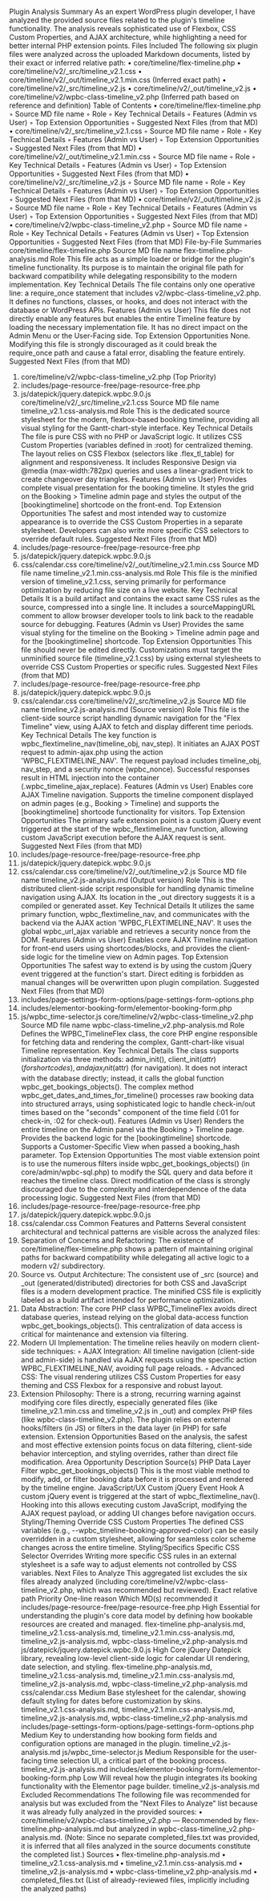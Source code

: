 Plugin Analysis Summary
As an expert WordPress plugin developer, I have analyzed the provided source files related to the plugin's timeline functionality. The analysis reveals sophisticated use of Flexbox, CSS Custom Properties, and AJAX architecture, while highlighting a need for better internal PHP extension points.
Files Included
The following six plugin files were analyzed across the uploaded Markdown documents, listed by their exact or inferred relative path:
• core/timeline/flex-timeline.php
• core/timeline/v2/_src/timeline_v2.1.css
• core/timeline/v2/_out/timeline_v2.1.min.css (Inferred exact path)
• core/timeline/v2/_src/timeline_v2.js
• core/timeline/v2/_out/timeline_v2.js
• core/timeline/v2/wpbc-class-timeline_v2.php (Inferred path based on reference and definition)
Table of Contents
• core/timeline/flex-timeline.php
    ◦ Source MD file name
    ◦ Role
    ◦ Key Technical Details
    ◦ Features (Admin vs User)
    ◦ Top Extension Opportunities
    ◦ Suggested Next Files (from that MD)
• core/timeline/v2/_src/timeline_v2.1.css
    ◦ Source MD file name
    ◦ Role
    ◦ Key Technical Details
    ◦ Features (Admin vs User)
    ◦ Top Extension Opportunities
    ◦ Suggested Next Files (from that MD)
• core/timeline/v2/_out/timeline_v2.1.min.css
    ◦ Source MD file name
    ◦ Role
    ◦ Key Technical Details
    ◦ Features (Admin vs User)
    ◦ Top Extension Opportunities
    ◦ Suggested Next Files (from that MD)
• core/timeline/v2/_src/timeline_v2.js
    ◦ Source MD file name
    ◦ Role
    ◦ Key Technical Details
    ◦ Features (Admin vs User)
    ◦ Top Extension Opportunities
    ◦ Suggested Next Files (from that MD)
• core/timeline/v2/_out/timeline_v2.js
    ◦ Source MD file name
    ◦ Role
    ◦ Key Technical Details
    ◦ Features (Admin vs User)
    ◦ Top Extension Opportunities
    ◦ Suggested Next Files (from that MD)
• core/timeline/v2/wpbc-class-timeline_v2.php
    ◦ Source MD file name
    ◦ Role
    ◦ Key Technical Details
    ◦ Features (Admin vs User)
    ◦ Top Extension Opportunities
    ◦ Suggested Next Files (from that MD)
File-by-File Summaries
core/timeline/flex-timeline.php
Source MD file name
flex-timeline.php-analysis.md
Role
This file acts as a simple loader or bridge for the plugin's timeline functionality. Its purpose is to maintain the original file path for backward compatibility while delegating responsibility to the modern implementation.
Key Technical Details
The file contains only one operative line: a require_once statement that includes v2/wpbc-class-timeline_v2.php. It defines no functions, classes, or hooks, and does not interact with the database or WordPress APIs.
Features (Admin vs User)
This file does not directly enable any features but enables the entire Timeline feature by loading the necessary implementation file. It has no direct impact on the Admin Menu or the User-Facing side.
Top Extension Opportunities
None. Modifying this file is strongly discouraged as it could break the require_once path and cause a fatal error, disabling the feature entirely.
Suggested Next Files (from that MD)
1. core/timeline/v2/wpbc-class-timeline_v2.php (Top Priority)
2. includes/page-resource-free/page-resource-free.php
3. js/datepick/jquery.datepick.wpbc.9.0.js
core/timeline/v2/_src/timeline_v2.1.css
Source MD file name
timeline_v2.1.css-analysis.md
Role
This is the dedicated source stylesheet for the modern, flexbox-based booking timeline, providing all visual styling for the Gantt-chart-style interface.
Key Technical Details
The file is pure CSS with no PHP or JavaScript logic. It utilizes CSS Custom Properties (variables defined in :root) for centralized theming. The layout relies on CSS Flexbox (selectors like .flex_tl_table) for alignment and responsiveness. It includes Responsive Design via @media (max-width:782px) queries and uses a linear-gradient trick to create changeover day triangles.
Features (Admin vs User)
Provides complete visual presentation for the booking timeline. It styles the grid on the Booking > Timeline admin page and styles the output of the [bookingtimeline] shortcode on the front-end.
Top Extension Opportunities
The safest and most intended way to customize appearance is to override the CSS Custom Properties in a separate stylesheet. Developers can also write more specific CSS selectors to override default rules.
Suggested Next Files (from that MD)
1. includes/page-resource-free/page-resource-free.php
2. js/datepick/jquery.datepick.wpbc.9.0.js
3. css/calendar.css
core/timeline/v2/_out/timeline_v2.1.min.css
Source MD file name
timeline_v2.1.min.css-analysis.md
Role
This file is the minified version of timeline_v2.1.css, serving primarily for performance optimization by reducing file size on a live website.
Key Technical Details
It is a build artifact and contains the exact same CSS rules as the source, compressed into a single line. It includes a sourceMappingURL comment to allow browser developer tools to link back to the readable source for debugging.
Features (Admin vs User)
Provides the same visual styling for the timeline on the Booking > Timeline admin page and for the [bookingtimeline] shortcode.
Top Extension Opportunities
This file should never be edited directly. Customizations must target the unminified source file (timeline_v2.1.css) by using external stylesheets to override CSS Custom Properties or specific rules.
Suggested Next Files (from that MD)
1. includes/page-resource-free/page-resource-free.php
2. js/datepick/jquery.datepick.wpbc.9.0.js
3. css/calendar.css
core/timeline/v2/_src/timeline_v2.js
Source MD file name
timeline_v2.js-analysis.md (Source version)
Role
This file is the client-side source script handling dynamic navigation for the "Flex Timeline" view, using AJAX to fetch and display different time periods.
Key Technical Details
The key function is wpbc_flextimeline_nav(timeline_obj, nav_step). It initiates an AJAX POST request to admin-ajax.php using the action 'WPBC_FLEXTIMELINE_NAV'. The request payload includes timeline_obj, nav_step, and a security nonce (wpbc_nonce). Successful responses result in HTML injection into the container (.wpbc_timeline_ajax_replace).
Features (Admin vs User)
Enables core AJAX Timeline navigation. Supports the timeline component displayed on admin pages (e.g., Booking > Timeline) and supports the [bookingtimeline] shortcode functionality for visitors.
Top Extension Opportunities
The primary safe extension point is a custom jQuery event triggered at the start of the wpbc_flextimeline_nav function, allowing custom JavaScript execution before the AJAX request is sent.
Suggested Next Files (from that MD)
1. includes/page-resource-free/page-resource-free.php
2. js/datepick/jquery.datepick.wpbc.9.0.js
3. css/calendar.css
core/timeline/v2/_out/timeline_v2.js
Source MD file name
timeline_v2.js-analysis.md (Output version)
Role
This is the distributed client-side script responsible for handling dynamic timeline navigation using AJAX. Its location in the _out directory suggests it is a compiled or generated asset.
Key Technical Details
It utilizes the same primary function, wpbc_flextimeline_nav, and communicates with the backend via the AJAX action 'WPBC_FLEXTIMELINE_NAV'. It uses the global wpbc_url_ajax variable and retrieves a security nonce from the DOM.
Features (Admin vs User)
Enables core AJAX Timeline navigation for front-end users using shortcodes/blocks, and provides the client-side logic for the timeline view on Admin pages.
Top Extension Opportunities
The safest way to extend is by using the custom jQuery event triggered at the function's start. Direct editing is forbidden as manual changes will be overwritten upon plugin compilation.
Suggested Next Files (from that MD)
1. includes/page-settings-form-options/page-settings-form-options.php
2. includes/elementor-booking-form/elementor-booking-form.php
3. js/wpbc_time-selector.js
core/timeline/v2/wpbc-class-timeline_v2.php
Source MD file name
wpbc-class-timeline_v2.php-analysis.md
Role
Defines the WPBC_TimelineFlex class, the core PHP engine responsible for fetching data and rendering the complex, Gantt-chart-like visual Timeline representation.
Key Technical Details
The class supports initialization via three methods: admin_init(), client_init($attr) (for shortcodes), and ajax_init($attr) (for navigation). It does not interact with the database directly; instead, it calls the global function wpbc_get_bookings_objects(). The complex method wpbc_get_dates_and_times_for_timeline() processes raw booking data into structured arrays, using sophisticated logic to handle check-in/out times based on the "seconds" component of the time field (:01 for check-in, :02 for check-out).
Features (Admin vs User)
Renders the entire timeline on the Admin panel via the Booking > Timeline page. Provides the backend logic for the [bookingtimeline] shortcode. Supports a Customer-Specific View when passed a booking_hash parameter.
Top Extension Opportunities
The most viable extension point is to use the numerous filters inside wpbc_get_bookings_objects() (in core/admin/wpbc-sql.php) to modify the SQL query and data before it reaches the timeline class. Direct modification of the class is strongly discouraged due to the complexity and interdependence of the data processing logic.
Suggested Next Files (from that MD)
1. includes/page-resource-free/page-resource-free.php
2. js/datepick/jquery.datepick.wpbc.9.0.js
3. css/calendar.css
Common Features and Patterns
Several consistent architectural and technical patterns are visible across the analyzed files:
1. Separation of Concerns and Refactoring: The existence of core/timeline/flex-timeline.php shows a pattern of maintaining original paths for backward compatibility while delegating all active logic to a modern v2/ subdirectory.
2. Source vs. Output Architecture: The consistent use of _src (source) and _out (generated/distributed) directories for both CSS and JavaScript files is a modern development practice. The minified CSS file is explicitly labeled as a build artifact intended for performance optimization.
3. Data Abstraction: The core PHP class WPBC_TimelineFlex avoids direct database queries, instead relying on the global data-access function wpbc_get_bookings_objects(). This centralization of data access is critical for maintenance and extension via filtering.
4. Modern UI Implementation: The timeline relies heavily on modern client-side techniques:
    ◦ AJAX Integration: All timeline navigation (client-side and admin-side) is handled via AJAX requests using the specific action WPBC_FLEXTIMELINE_NAV, avoiding full page reloads.
    ◦ Advanced CSS: The visual rendering utilizes CSS Custom Properties for easy theming and CSS Flexbox for a responsive and robust layout.
5. Extension Philosophy: There is a strong, recurring warning against modifying core files directly, especially generated files (like timeline_v2.1.min.css and timeline_v2.js in _out) and complex PHP files (like wpbc-class-timeline_v2.php). The plugin relies on external hooks/filters (in JS) or filters in the data layer (in PHP) for safe extension.
Extension Opportunities
Based on the analysis, the safest and most effective extension points focus on data filtering, client-side behavior interception, and styling overrides, rather than direct file modification.
Area
Opportunity
Description
Source(s)
PHP Data Layer
Filter wpbc_get_bookings_objects()
This is the most viable method to modify, add, or filter booking data before it is processed and rendered by the timeline engine.
JavaScript/UX
Custom jQuery Event Hook
A custom jQuery event is triggered at the start of wpbc_flextimeline_nav(). Hooking into this allows executing custom JavaScript, modifying the AJAX request payload, or adding UI changes before navigation occurs.
Styling/Theming
Override CSS Custom Properties
The defined CSS variables (e.g., --wpbc_timeline-booking-approved-color) can be easily overridden in a custom stylesheet, allowing for seamless color scheme changes across the entire timeline.
Styling/Specifics
Specific CSS Selector Overrides
Writing more specific CSS rules in an external stylesheet is a safe way to adjust elements not controlled by CSS variables.
Next Files to Analyze
This aggregated list excludes the six files already analyzed (including core/timeline/v2/wpbc-class-timeline_v2.php, which was recommended but reviewed).
Exact relative path
Priority
One-line reason
Which MD(s) recommended it
includes/page-resource-free/page-resource-free.php
High
Essential for understanding the plugin's core data model by defining how bookable resources are created and managed.
flex-timeline.php-analysis.md, timeline_v2.1.css-analysis.md, timeline_v2.1.min.css-analysis.md, timeline_v2.js-analysis.md, wpbc-class-timeline_v2.php-analysis.md
js/datepick/jquery.datepick.wpbc.9.0.js
High
Core jQuery Datepick library, revealing low-level client-side logic for calendar UI rendering, date selection, and styling.
flex-timeline.php-analysis.md, timeline_v2.1.css-analysis.md, timeline_v2.1.min.css-analysis.md, timeline_v2.js-analysis.md, wpbc-class-timeline_v2.php-analysis.md
css/calendar.css
Medium
Base stylesheet for the calendar, showing default styling for dates before customization by skins.
timeline_v2.1.css-analysis.md, timeline_v2.1.min.css-analysis.md, timeline_v2.js-analysis.md, wpbc-class-timeline_v2.php-analysis.md
includes/page-settings-form-options/page-settings-form-options.php
Medium
Key to understanding how booking form fields and configuration options are managed in the plugin.
timeline_v2.js-analysis.md
js/wpbc_time-selector.js
Medium
Responsible for the user-facing time selection UI, a critical part of the booking process.
timeline_v2.js-analysis.md
includes/elementor-booking-form/elementor-booking-form.php
Low
Will reveal how the plugin integrates its booking functionality with the Elementor page builder.
timeline_v2.js-analysis.md
Excluded Recommendations
The following file was recommended for analysis but was excluded from the "Next Files to Analyze" list because it was already fully analyzed in the provided sources:
• core/timeline/v2/wpbc-class-timeline_v2.php — Recommended by flex-timeline.php-analysis.md but analyzed in wpbc-class-timeline_v2.php-analysis.md.
(Note: Since no separate completed_files.txt was provided, it is inferred that all files analyzed in the source documents constitute the completed list.)
Sources
• flex-timeline.php-analysis.md
• timeline_v2.1.css-analysis.md
• timeline_v2.1.min.css-analysis.md
• timeline_v2.js-analysis.md
• wpbc-class-timeline_v2.php-analysis.md
• completed_files.txt (List of already-reviewed files, implicitly including the analyzed paths)